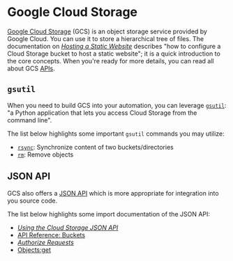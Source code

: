 # Google Cloud Storage

[Google Cloud Storage](https://cloud.google.com/storage) (GCS) is an object storage service provided by Google Cloud. You can use it to store a hierarchical tree of files. The documentation on [*Hosting a Static Website*](https://cloud.google.com/storage/docs/hosting-static-website) describes "how to configure a Cloud Storage bucket to host a static website"; it is a quick introduction to the core concepts. When you're ready for more details, you can read all about GCS [APIs](https://cloud.google.com/storage/docs/apis).

## `gsutil`

When you need to build GCS into your automation, you can leverage [`gsutil`](https://cloud.google.com/storage/docs/gsutil): "a Python application that lets you access Cloud Storage from the command line".

The list below highlights some important `gsutil` commands you may utilize:
 
* [`rsync`](https://cloud.google.com/storage/docs/gsutil/commands/rsync): Synchronize content of two buckets/directories
* [`rm`](https://cloud.google.com/storage/docs/gsutil/commands/rm): Remove objects

## JSON API

GCS also offers a [JSON API](https://cloud.google.com/storage/docs/json_api/v1) which is more appropriate for integration into you source code.

The list below highlights some import documentation of the JSON API:

* [*Using the Cloud Storage JSON API*](https://cloud.google.com/storage/docs/json_api/v1/how-tos)
* [API Reference: Buckets](https://cloud.google.com/storage/docs/json_api/v1#buckets)
* [*Authorize Requests*](https://cloud.google.com/storage/docs/json_api/v1/how-tos/authorizing)
* [Objects:get](https://cloud.google.com/storage/docs/json_api/v1/objects/get)